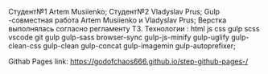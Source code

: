 Студент№1 Artem Musiienko; 
Студент№2 Vladyslav Prus;
Gulp -совместная работа Artem Musiienko и Vladyslav Prus;
Верстка выполнялась согласно регламенту ТЗ.
Технологии :
html
js
css 
gulp
scss
vscode
git
gulp
gulp-sass
browser-sync
gulp-js-minify
gulp-uglify
gulp-clean-css
gulp-clean
gulp-concat
gulp-imagemin
gulp-autoprefixer;

Githab Pages link:
https://godofchaos666.github.io/step-github-pages-/


